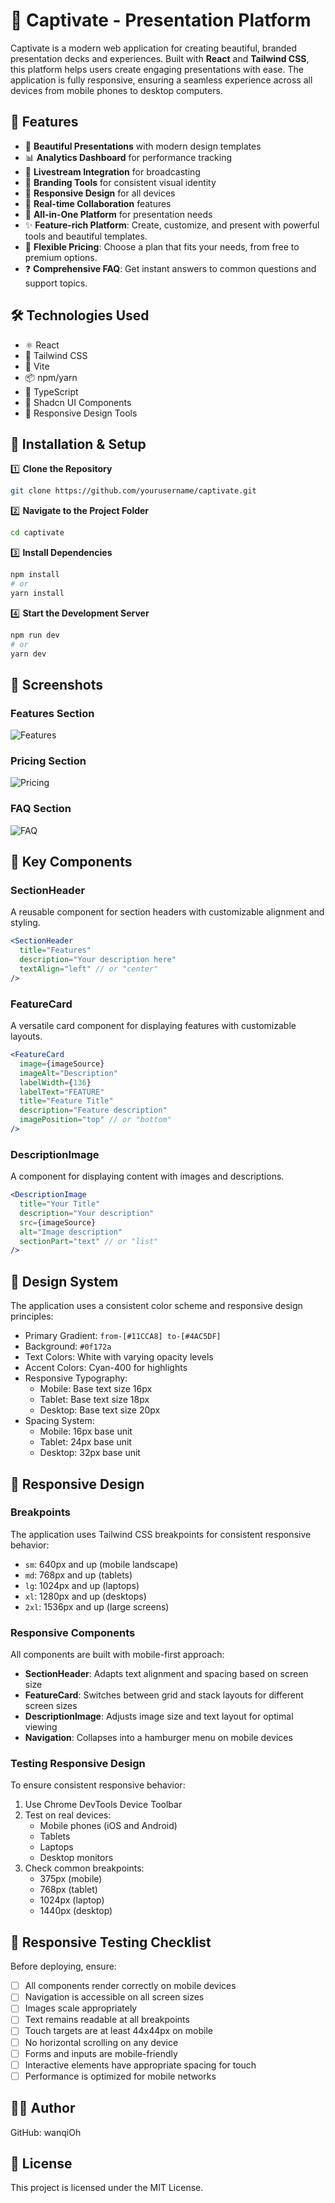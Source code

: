 # 🎯 Captivate - Presentation Platform

Captivate is a modern web application for creating beautiful, branded presentation decks and experiences. Built with **React** and **Tailwind CSS**, this platform helps users create engaging presentations with ease. The application is fully responsive, ensuring a seamless experience across all devices from mobile phones to desktop computers.

## 📌 Features

- 🎨 **Beautiful Presentations** with modern design templates
- 📊 **Analytics Dashboard** for performance tracking
- 🎥 **Livestream Integration** for broadcasting
- 🎯 **Branding Tools** for consistent visual identity
- 📱 **Responsive Design** for all devices
- 🔄 **Real-time Collaboration** features
- 🎯 **All-in-One Platform** for presentation needs
- ✨ **Feature-rich Platform**: Create, customize, and present with powerful tools and beautiful templates.
- 💸 **Flexible Pricing**: Choose a plan that fits your needs, from free to premium options.
- ❓ **Comprehensive FAQ**: Get instant answers to common questions and support topics.

## 🛠️ Technologies Used

- ⚛️ React
- 🎨 Tailwind CSS
- 🚀 Vite
- 📦 npm/yarn
- 🎯 TypeScript
- 🎨 Shadcn UI Components
- 📱 Responsive Design Tools

## 🚀 Installation & Setup

1️⃣ **Clone the Repository**

```bash
git clone https://github.com/yourusername/captivate.git
```

2️⃣ **Navigate to the Project Folder**

```bash
cd captivate
```

3️⃣ **Install Dependencies**

```bash
npm install
# or
yarn install
```

4️⃣ **Start the Development Server**

```bash
npm run dev
# or
yarn dev
```

## 📸 Screenshots

### Features Section

![Features](https://firebasestorage.googleapis.com/v0/b/rentalapp-fa5bd.appspot.com/o/images%2Ffeatures.png?alt=media&token=0d8a7c10-e63d-431f-a525-f3f18d9ef5f3)

### Pricing Section

![Pricing](https://firebasestorage.googleapis.com/v0/b/rentalapp-fa5bd.appspot.com/o/images%2Fpricing.png?alt=media&token=51b9c878-7608-429d-814a-784df907c178)

### FAQ Section

![FAQ](https://firebasestorage.googleapis.com/v0/b/rentalapp-fa5bd.appspot.com/o/images%2Ffaq.png?alt=media&token=62e8861d-f473-4238-a981-b965e94ff24f)

## 🎯 Key Components

### SectionHeader

A reusable component for section headers with customizable alignment and styling.

```jsx
<SectionHeader
  title="Features"
  description="Your description here"
  textAlign="left" // or "center"
/>
```

### FeatureCard

A versatile card component for displaying features with customizable layouts.

```jsx
<FeatureCard
  image={imageSource}
  imageAlt="Description"
  labelWidth={136}
  labelText="FEATURE"
  title="Feature Title"
  description="Feature description"
  imagePosition="top" // or "bottom"
/>
```

### DescriptionImage

A component for displaying content with images and descriptions.

```jsx
<DescriptionImage
  title="Your Title"
  description="Your description"
  src={imageSource}
  alt="Image description"
  sectionPart="text" // or "list"
/>
```

## 🎨 Design System

The application uses a consistent color scheme and responsive design principles:

- Primary Gradient: `from-[#11CCA8] to-[#4AC5DF]`
- Background: `#0f172a`
- Text Colors: White with varying opacity levels
- Accent Colors: Cyan-400 for highlights
- Responsive Typography:
  - Mobile: Base text size 16px
  - Tablet: Base text size 18px
  - Desktop: Base text size 20px
- Spacing System:
  - Mobile: 16px base unit
  - Tablet: 24px base unit
  - Desktop: 32px base unit

## 📱 Responsive Design

### Breakpoints

The application uses Tailwind CSS breakpoints for consistent responsive behavior:

- `sm`: 640px and up (mobile landscape)
- `md`: 768px and up (tablets)
- `lg`: 1024px and up (laptops)
- `xl`: 1280px and up (desktops)
- `2xl`: 1536px and up (large screens)

### Responsive Components

All components are built with mobile-first approach:

- **SectionHeader**: Adapts text alignment and spacing based on screen size
- **FeatureCard**: Switches between grid and stack layouts for different screen sizes
- **DescriptionImage**: Adjusts image size and text layout for optimal viewing
- **Navigation**: Collapses into a hamburger menu on mobile devices

### Testing Responsive Design

To ensure consistent responsive behavior:

1. Use Chrome DevTools Device Toolbar
2. Test on real devices:
   - Mobile phones (iOS and Android)
   - Tablets
   - Laptops
   - Desktop monitors
3. Check common breakpoints:
   - 375px (mobile)
   - 768px (tablet)
   - 1024px (laptop)
   - 1440px (desktop)

## 📱 Responsive Testing Checklist

Before deploying, ensure:

- [ ] All components render correctly on mobile devices
- [ ] Navigation is accessible on all screen sizes
- [ ] Images scale appropriately
- [ ] Text remains readable at all breakpoints
- [ ] Touch targets are at least 44x44px on mobile
- [ ] No horizontal scrolling on any device
- [ ] Forms and inputs are mobile-friendly
- [ ] Interactive elements have appropriate spacing for touch
- [ ] Performance is optimized for mobile networks

## 👨‍💻 Author

GitHub: wanqiOh

## 📜 License

This project is licensed under the MIT License.
